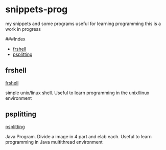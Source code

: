 # snippets-prog  
my snippets and some programs 
useful for learning programming
this is a work in progress


###Index
* [frshell](#frshell)
* [psplitting](#psplitting)


## frshell
[frshell](https://github.com/FrancoPrometeosoft/snippets-prog/tree/master/frshell)

simple unix/linux shell. Useful to learn programming in the unix/linux environment


## psplitting
[psplitting](https://github.com/FrancoPrometeosoft/snippets-prog/tree/master/psplitting)

Java Program. Divide a image in 4 part and elab each. Useful to learn programming in Java multithread environment